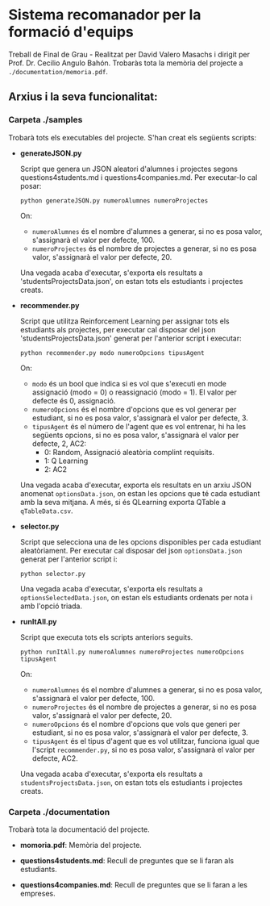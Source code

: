 # Sistema recomanador per la formació d'equips
Treball de Final de Grau - Realitzat per David Valero Masachs i dirigit per Prof. Dr. Cecilio Angulo Bahón.
Trobaràs tota la memòria del projecte a `./documentation/memoria.pdf`.

## Arxius i la seva funcionalitat: ##
### Carpeta ./samples ###
Trobarà tots els executables del projecte. S'han creat els següents scripts:

- **generateJSON.py**
  
  Script que genera un JSON aleatori d'alumnes i projectes segons questions4students.md i questions4companies.md.
  Per executar-lo cal posar:
  
  `python generateJSON.py numeroAlumnes numeroProjectes`
  
  On:
  - `numeroAlumnes` és el nombre d'alumnes a generar, si no es posa valor, s'assignarà el valor per defecte, 100.
  - `numeroProjectes` és el nombre de projectes a generar, si no es posa valor, s'assignarà el valor per defecte, 20.
  
  Una vegada acaba d'executar, s'exporta els resultats a 'studentsProjectsData.json',
  on estan tots els estudiants i projectes creats.


- **recommender.py**
  
  Script que utilitza Reinforcement Learning per assignar tots els estudiants als projectes,
  per executar cal disposar del json 'studentsProjectsData.json' generat per l'anterior script i executar:
  
  `python recommender.py modo numeroOpcions tipusAgent`
  
  On:
  - `modo` és un bool que indica si es vol que s'executi en mode assignació (modo = 0) o reassignació (modo = 1). 
    El valor per defecte és 0, assignació.
  - `numeroOpcions` és el nombre d'opcions que es vol generar per estudiant, 
    si no es posa valor, s'assignarà el valor per defecte, 3.
  - `tipusAgent` és el número de l'agent que es vol entrenar, hi ha les següents opcions,
  si no es posa valor, s'assignarà el valor per defecte, 2, AC2:
    - 0: Random, Assignació aleatòria complint requisits.
    - 1: Q Learning
    - 2: AC2
  
  Una vegada acaba d'executar, exporta els resultats en un arxiu JSON anomenat `optionsData.json`, on estan les opcions
  que té cada estudiant amb la seva mitjana. A més, si és QLearning exporta QTable a `qTableData.csv`.


- **selector.py**
  
  Script que selecciona una de les opcions disponibles per cada estudiant aleatòriament. 
  Per executar cal disposar del json `optionsData.json` generat per l'anterior script i:
  
  `python selector.py`
  
  Una vegada acaba d'executar, s'exporta els resultats a `optionsSelectedData.json`, 
  on estan els estudiants ordenats per nota i amb l'opció triada.


- **runItAll.py**
  
  Script que executa tots els scripts anteriors seguits.
  
  `python runItAll.py numeroAlumnes numeroProjectes numeroOpcions tipusAgent`
  
  On:
  - `numeroAlumnes` és el nombre d'alumnes a generar, si no es posa valor, s'assignarà el valor per defecte, 100.
  - `numeroProjectes` és el nombre de projectes a generar, si no es posa valor, s'assignarà el valor per defecte, 20.
  - `numeroOpcions` és el nombre d'opcions que vols que generi per estudiant, si no es posa valor, s'assignarà el 
  valor per defecte, 3.
  - `tipusAgent` és el tipus d'agent que es vol utilitzar, funciona igual que l'script `recommender.py`, 
  si no es posa valor, s'assignarà el valor per defecte, AC2.
  
  Una vegada acaba d'executar, s'exporta els resultats a `studentsProjectsData.json`, 
  on estan tots els estudiants i projectes creats.

### Carpeta ./documentation ###
Trobarà tota la documentació del projecte.

- **momoria.pdf**:
Memòria del projecte.

- **questions4students.md**:
Recull de preguntes que se li faran als estudiants.

- **questions4companies.md**:
Recull de preguntes que se li faran a les empreses.

